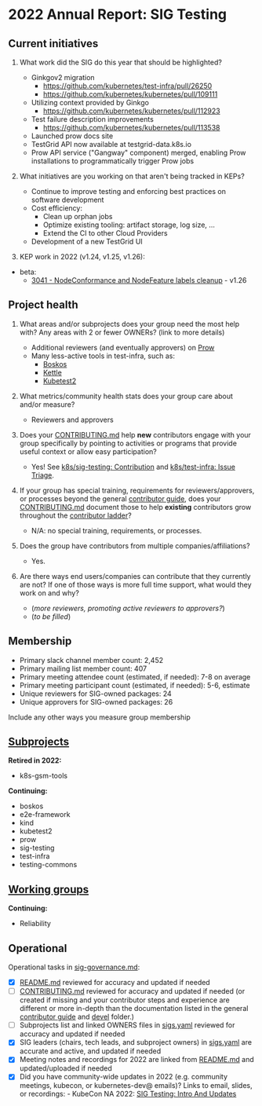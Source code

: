 # 2022 Annual Report: SIG Testing

## Current initiatives

1. What work did the SIG do this year that should be highlighted?

   - Ginkgov2 migration
     - https://github.com/kubernetes/test-infra/pull/26250
     - https://github.com/kubernetes/kubernetes/pull/109111
   - Utilizing context provided by Ginkgo
     - https://github.com/kubernetes/kubernetes/pull/112923
   - Test failure description improvements
     - https://github.com/kubernetes/kubernetes/pull/113538
   - Launched prow docs site
   - TestGrid API now available at testgrid-data.k8s.io
   - Prow API service ("Gangway" component) merged, enabling Prow installations to programmatically trigger Prow jobs

2. What initiatives are you working on that aren't being tracked in KEPs?

   - Continue to improve testing and enforcing best practices on software development
   - Cost efficiency:
     - Clean up orphan jobs
     - Optimize existing tooling: artifact storage, log size, …
     - Extend the CI to other Cloud Providers
   - Development of a new TestGrid UI


3. KEP work in 2022 (v1.24, v1.25, v1.26):
  - beta:
    - [3041 - NodeConformance and NodeFeature labels cleanup](https://github.com/kubernetes/enhancements/tree/master/keps/sig-testing/3041-node-conformance-and-features) - v1.26


## Project health

1. What areas and/or subprojects does your group need the most help with?
   Any areas with 2 or fewer OWNERs? (link to more details)

   - Additional reviewers (and eventually approvers) on [Prow](https://github.com/kubernetes/test-infra/tree/master/prow)
   - Many less-active tools in test-infra, such as:
     - [Boskos](https://github.com/kubernetes/test-infra/tree/master/boskos)
     - [Kettle](https://github.com/kubernetes/test-infra/tree/master/kettle)
     - [Kubetest2](https://github.com/kubernetes-sigs/kubetest2)

2. What metrics/community health stats does your group care about and/or measure?

   - Reviewers and approvers

3. Does your [CONTRIBUTING.md] help **new** contributors engage with your group specifically by pointing
   to activities or programs that provide useful context or allow easy participation?

   - Yes! See [k8s/sig-testing: Contribution](https://github.com/kubernetes/sig-testing#contribution) and [k8s/test-infra: Issue Triage](https://github.com/kubernetes/test-infra/blob/master/CONTRIBUTING.md#issue-triage).

4. If your group has special training, requirements for reviewers/approvers, or processes beyond the general [contributor guide],
   does your [CONTRIBUTING.md] document those to help **existing** contributors grow throughout the [contributor ladder]?

   - N/A: no special training, requirements, or processes.

5. Does the group have contributors from multiple companies/affiliations?

   - Yes.

6. Are there ways end users/companies can contribute that they currently are not?
   If one of those ways is more full time support, what would they work on and why?

   - (_more reviewers, promoting active reviewers to approvers?_)
   - (_to be filled_)

## Membership

- Primary slack channel member count: 2,452
- Primary mailing list member count: 407
- Primary meeting attendee count (estimated, if needed): 7-8 on average
- Primary meeting participant count (estimated, if needed): 5-6, estimate
- Unique reviewers for SIG-owned packages: 24
- Unique approvers for SIG-owned packages: 26

Include any other ways you measure group membership

## [Subprojects](https://git.k8s.io/community/sig-testing#subprojects)



**Retired in 2022:**

  - k8s-gsm-tools

**Continuing:**

  - boskos
  - e2e-framework
  - kind
  - kubetest2
  - prow
  - sig-testing
  - test-infra
  - testing-commons


## [Working groups](https://git.k8s.io/community/sig-testing#working-groups)


**Continuing:**

 - Reliability

## Operational

Operational tasks in [sig-governance.md]:

- [X] [README.md] reviewed for accuracy and updated if needed
- [ ] [CONTRIBUTING.md] reviewed for accuracy and updated if needed
      (or created if missing and your contributor steps and experience are different or more
      in-depth than the documentation listed in the general [contributor guide] and [devel] folder.)
- [ ] Subprojects list and linked OWNERS files in [sigs.yaml] reviewed for accuracy and updated if needed
- [X] SIG leaders (chairs, tech leads, and subproject owners) in [sigs.yaml] are accurate and active, and updated if needed
- [X] Meeting notes and recordings for 2022 are linked from [README.md] and updated/uploaded if needed
- [X] Did you have community-wide updates in 2022 (e.g. community meetings, kubecon, or kubernetes-dev@ emails)? Links to email, slides, or recordings:
      - KubeCon NA 2022: [SIG Testing: Intro And Updates](https://www.youtube.com/watch?v=CdKBl6CncHg)

[CONTRIBUTING.md]: https://git.k8s.io/community/sig-testing/CONTRIBUTING.md
[contributor ladder]: https://git.k8s.io/community/community-membership.md
[sig-governance.md]: https://git.k8s.io/community/committee-steering/governance/sig-governance.md
[README.md]: https://git.k8s.io/community/sig-testing/README.md
[sigs.yaml]: https://git.k8s.io/community/sigs.yaml
[contributor guide]: https://git.k8s.io/community/contributors/guide/README.md
[devel]: https://git.k8s.io/community/contributors/devel/README.md
